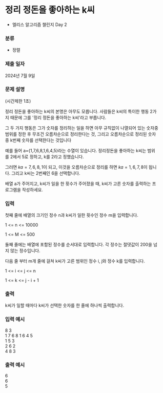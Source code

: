 # 정리 정돈을 좋아하는 k씨

- 엘리스 알고리즘 챌린지 Day 2

### 분류

- 정렬

### 제출 일자

2024년 7월 9일

### 문제 설명

<p> 
 (시간제한 1초) </br>
 
 정리 정돈을 좋아하는 k씨의 본명은 아무도 모릅니다. 사람들은 k씨의 특이한 행동 2가지 때문에 그를 '정리 정돈을 좋아하는 k씨'라고 부릅니다. 
 
 그 두 가지 행동은 그가 숫자를 정리하는 일을 하면 아무 규칙없이 나열되어 있는 숫자중 범위를 정한 후 무조건 오름차순으로 정리한다는 것, 그리고 오름차순으로 정리된 숫자 중 k번째 숫자를 선택한다는 것입니다

 예를 들어 a={1,7,6,8,1,6,4,5}라는 수열이 있습니다. 정리정돈을 좋아하는 k씨는 범위를 2에서 5로 정하고, k를 2라고 정했습니다.
 
 그러면 $ka= {7,6,8,1}$이 되고, 이것을 오름차순으로 정리를 하면 $ka={1,6,7,8}$이 됩니다. 그리고 k씨는 2번째인 6을 선택합니다.
 
 배열 a가 주어지고, k씨가 일을 한 횟수가 주어졌을 때, k씨가 고른 숫자를 출력하는 프로그램을 작성하세요.</p>

### 입력 
 <p>첫째 줄에 배열의 크기인 정수 n과 k씨가 일한 횟수인 정수 m을 입력합니다.</p>
 <p>1 <= n <= 10000</p>
 <p>1 <= M <= 500</p>
 <p>둘째 줄에는 배열에 포함된 정수를 순서대로 입력합니다. 각 정수는 절댓값이 200을 넘지 않는 정수입니다.</p>
 <p>다음 줄 부터 m개 줄에 걸쳐 k씨가 고른 범위인 정수 i, j와 정수 k를 입력합니다.</p>
 <p>1 <= i <= j <= n</p>
 <p>1 <= k <= j - i + 1</p>
 
### 출력 
 <p>k씨가 일할 때마다 k씨가 선택한 숫자를 한 줄에 하나씩 출력합니다.</p>

### 입력 예시
 8 3 </br>
 1 7 6 8 1 6 4 5 </br>
 1 5 3 </br>
 2 6 2 </br>
 4 8 3 </br>

### 출력 예시
 6 </br>
 6 </br>
 5 </br>
